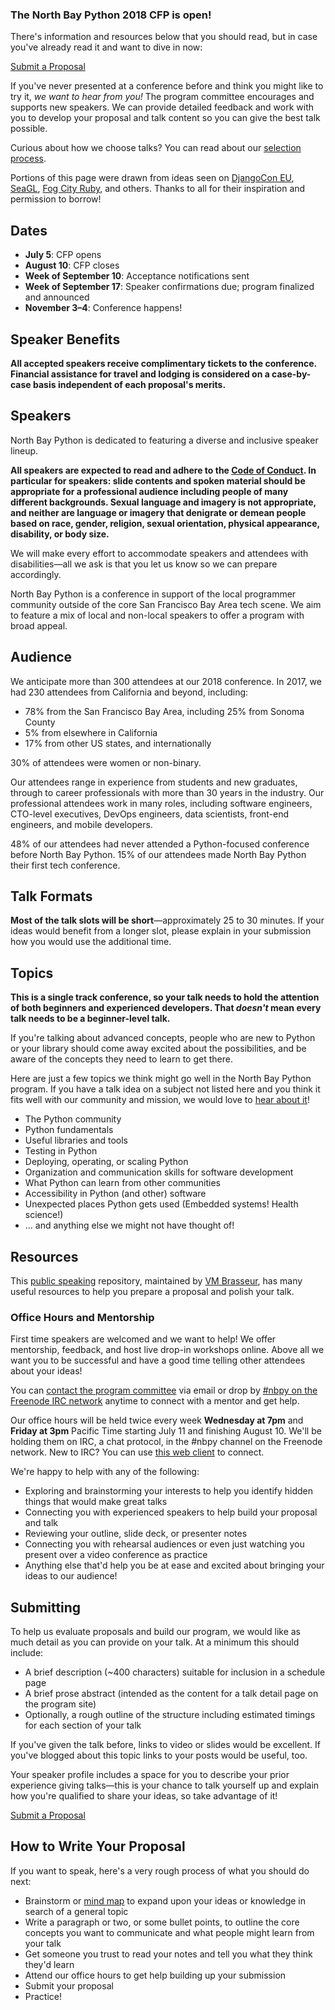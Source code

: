 ### The North Bay Python 2018 CFP is open!

There's information and resources below that you should read, but in case you've already read it and want to dive in now:

<div class="btn-group">
  <a class="btn btn-lg btn-primary" href="/dashboard">Submit a Proposal</a>
</div>

If you've never presented at a conference before and think you might like to try it, *we want to hear from you!* The program committee encourages and supports new speakers. We can provide detailed feedback and work with you to develop your proposal and talk content so you can give the best talk possible.

Curious about how we choose talks? You can read about our [selection process](/program/selection-process).

Portions of this page were drawn from ideas seen on [DjangoCon EU](https://djangocon.eu), [SeaGL](https://seagl.org), [Fog City Ruby](http://www.fogcityruby.com/speak/), and others. Thanks to all for their inspiration and permission to borrow!

## Dates<a name="dates"></a>

+ **July 5**: CFP opens
+ **August 10**: CFP closes
+ **Week of September 10**: Acceptance notifications sent
+ **Week of September 17**: Speaker confirmations due; program finalized and announced
+ **November 3–4**: Conference happens!


## Speaker Benefits
**All accepted speakers receive complimentary tickets to the conference. Financial assistance for travel and lodging is considered on a case-by-case basis independent of each proposal's merits.**

## Speakers<a name="speakers"></a>

North Bay Python is dedicated to featuring a diverse and inclusive speaker lineup.

**All speakers are expected to read and adhere to the [Code of Conduct](/code-of-conduct). In particular for speakers: slide contents and spoken material should be appropriate for a professional audience including people of many different backgrounds. Sexual language and imagery is not appropriate, and neither are language or imagery that denigrate or demean people based on race, gender, religion, sexual orientation, physical appearance, disability, or body size.**

We will make every effort to accommodate speakers and attendees with disabilities&mdash;all we ask is that you let us know so we can prepare accordingly.

North Bay Python is a conference in support of the local programmer community outside of the core San Francisco Bay Area tech scene. We aim to feature a mix of local and non-local speakers to offer a program with broad appeal.


## Audience

We anticipate more than 300 attendees at our 2018 conference. In 2017, we had 230 attendees from California and beyond, including:

+ 78% from the San Francisco Bay Area, including 25% from Sonoma County
+ 5% from elsewhere in California
+ 17% from other US states, and internationally

30% of attendees were women or non-binary.

Our attendees range in experience from students and new graduates, through to career professionals with more than 30 years in the industry. Our professional attendees work in many roles, including software engineers, CTO-level executives, DevOps engineers, data scientists, front-end engineers, and mobile developers.

48% of our attendees had never attended a Python-focused conference before North Bay Python. 15% of our attendees made North Bay Python their first tech conference.

## Talk Formats<a name="talk-formats"></a>

**Most of the talk slots will be short**&mdash;approximately 25 to 30 minutes. If your ideas would benefit from a longer slot, please explain in your submission how you would use the additional time.


## Topics<a name="topics"></a>

**This is a single track conference, so your talk needs to hold the attention of both beginners and experienced developers. That *doesn't* mean every talk needs to be a beginner-level talk.**

If you're talking about advanced concepts, people who are new to Python or your library should come away excited about the possibilities, and be aware of the concepts they need to learn to get there.

Here are just a few topics we think might go well in the North Bay Python program. If you have a talk idea on a subject not listed here and you think it fits well with our community and mission, we would love to [hear about it](mailto:program@northbaypython.org)!

+ The Python community
+ Python fundamentals
+ Useful libraries and tools
+ Testing in Python
+ Deploying, operating, or scaling Python
+ Organization and communication skills for software development
+ What Python can learn from other communities
+ Accessibility in Python (and other) software
+ Unexpected places Python gets used (Embedded systems! Health science!)
+ ... and anything else we might not have thought of!


## Resources<a name="resources"></a>

This [public speaking](https://github.com/vmbrasseur/Public_Speaking) repository, maintained by [VM Brasseur](https://twitter.com/vmbrasseur), has many useful resources to help you prepare a proposal and polish your talk.

### Office Hours and Mentorship<a name="mentorship"></a>

First time speakers are welcomed and we want to help! We offer mentorship, feedback, and host live drop-in workshops online. Above all we want you to be successful and have a good time telling other attendees about your ideas!

You can [contact the program committee](mailto:program@northbaypython.org) via email or drop by [#nbpy on the Freenode IRC network](https://webchat.freenode.net/?channels=%23nbpy) anytime to connect with a mentor and get help.

Our office hours will be held twice every week **Wednesday at 7pm** and **Friday at 3pm** Pacific Time starting July 11 and finishing August 10. We'll be holding them on IRC, a chat protocol, in the #nbpy channel on the Freenode network. New to IRC? You can use [this web client](https://webchat.freenode.net/?channels=%23nbpy) to connect.

We're happy to help with any of the following:

+ Exploring and brainstorming your interests to help you identify hidden things that would make great talks
+ Connecting you with experienced speakers to help build your proposal and talk
+ Reviewing your outline, slide deck, or presenter notes
+ Connecting you with rehearsal audiences or even just watching you present over a video conference as practice
+ Anything else that'd help you be at ease and excited about bringing your ideas to our audience!


## Submitting<a name="submitting"></a>

To help us evaluate proposals and build our program, we would like as much detail as you can provide on your talk. At a minimum this should include:

+ A brief description (~400 characters) suitable for inclusion in a schedule page
+ A brief prose abstract (intended as the content for a talk detail page on the program site)
+ Optionally, a rough outline of the structure including estimated timings for each section of your talk

If you've given the talk before, links to video or slides would be excellent. If you've blogged about this topic links to your posts would be useful, too.

Your speaker profile includes a space for you to describe your prior experience giving talks&mdash;this is your chance to talk yourself up and explain how you're qualified to share your ideas, so take advantage of it!

<div class="btn-group">
  <a class="btn btn-lg btn-primary" href="/dashboard">Submit a Proposal</a>
</div>


## How to Write Your Proposal<a name="how-to-write-your-proposal"></a>

If you want to speak, here's a very rough process of what you should do next:

+ Brainstorm or [mind map](https://en.wikipedia.org/wiki/Mind_map) to expand upon your ideas or knowledge in search of a general topic
+ Write a paragraph or two, or some bullet points, to outline the core concepts you want to communicate and what people might learn from your talk
+ Get someone you trust to read your notes and tell you what they think they'd learn
+ Attend our office hours to get help building up your submission
+ Submit your proposal
+ Practice!
